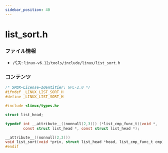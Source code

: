 ```yaml
---
sidebar_position: 40
---
```

# list_sort.h

### ファイル情報

- パス: `linux-v6.12/tools/include/linux/list_sort.h`

### コンテンツ

```h
/* SPDX-License-Identifier: GPL-2.0 */
#ifndef _LINUX_LIST_SORT_H
#define _LINUX_LIST_SORT_H

#include <linux/types.h>

struct list_head;

typedef int __attribute__((nonnull(2,3))) (*list_cmp_func_t)(void *,
		const struct list_head *, const struct list_head *);

__attribute__((nonnull(2,3)))
void list_sort(void *priv, struct list_head *head, list_cmp_func_t cmp);
#endif

```
